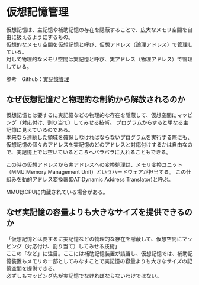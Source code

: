 # 仮想記憶管理

仮想記憶は、主記憶や補助記憶の存在を隠蔽することで、広大なメモリ空間を自由に扱えるようにするもの。  
仮想的なメモリ空間を仮想記憶と呼び、仮想アドレス（論理アドレス）で管理している。  
対して物理的なメモリ空間は実記憶と呼び、実アドレス（物理アドレス）で管理している。  

参考　Github：[実記憶管理](https://github.com/uno1142/ISP/blob/master/%E5%BF%9C%E7%94%A8%E6%83%85%E5%A0%B1%E5%87%A6%E7%90%86%E6%8A%80%E8%A1%93%E8%80%85/PC%E3%81%AE%E6%A7%8B%E9%80%A0/%E8%A8%98%E6%86%B6%E9%A0%98%E5%9F%9F/%E5%AE%9F%E8%A8%98%E6%86%B6%E7%AE%A1%E7%90%86.md)

## なぜ仮想記憶だと物理的な制約から解放されるのか

仮想記憶とは要するに実記憶などの物理的な存在を隠蔽して、仮想空間にマッピング（対応付け、割り当て）してみせる技術。
プログラムからすると単なる主記憶に見えているのである。  
本来なら連続した領域を確保しなければならないプログラムを実行する際にも、  
仮想記憶の個々のアドレスを実記憶のどのアドレスと対応付けするかは自由なので、実記憶上では空いているところへバラバラに入れることもできる。

この時の仮想アドレスから実アドレスへの変換処理は、メモリ変換ユニット（MMU:Memory Management Unit）というハードウェアが担当する。  この仕組みを動的アドレス変換器(DAT:Dynamic Address Translator)と呼ぶ。

MMUはCPUに内蔵されている場合がある。  

## なぜ実記憶の容量よりも大きなサイズを提供できるのか

「仮想記憶とは要するに実記憶などの物理的な存在を隠蔽して、仮想空間にマッピング（対応付け、割り当て）してみせる技術」  
ここの「など」に注目。ここには補助記憶装置が該当し、仮想記憶では、補助記憶装置もメモリの一部としてみなすことで実記憶の容量よりも大きなサイズの記憶空間を提供できる。  
必ずしもマッピング先が実記憶でなければならないわけではない。  


